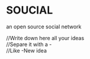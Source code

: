 SOUCIAL
========
an open source social network

//Write down here all your ideas<br/>
//Separe it with a -<br/>
//Like -New idea<br/>